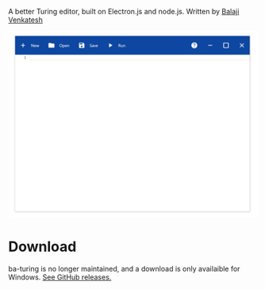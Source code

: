 A better Turing editor, built on Electron.js and node.js. Written by [Balaji Venkatesh](https://balajiv.ca)

![Screenshot of ba-turing](screenshot.jpg)

# Download

ba-turing is no longer maintained, and a download is only availaible for Windows. [See GitHub releases.](https://github.com/balaji-venkatesh/ba-turing/releases/tag/v1.0.0)
